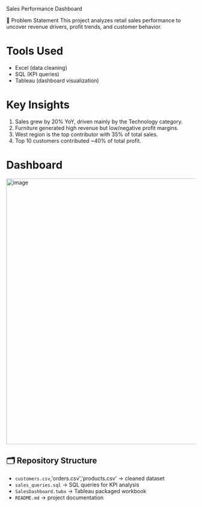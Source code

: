 Sales Performance Dashboard

📌 Problem Statement
This project analyzes retail sales performance to uncover revenue drivers, profit trends, and customer behavior.

# Tools Used
- Excel (data cleaning)
- SQL (KPI queries)
- Tableau (dashboard visualization)

# Key Insights
1. Sales grew by 20% YoY, driven mainly by the Technology category.
2. Furniture generated high revenue but low/negative profit margins.
3. West region is the top contributor with 35% of total sales.
4. Top 10 customers contributed ~40% of total profit.

# Dashboard
<img width="1225" height="706" alt="image" src="https://github.com/user-attachments/assets/d7f17b1f-182e-47e5-9bd3-97e8e861385f" />


## 🗂️ Repository Structure
- `customers.csv`,'orders.csv','products.csv' → cleaned dataset
- `sales_queries.sql` → SQL queries for KPI analysis
- `SalesDashboard.twbx` → Tableau packaged workbook
- `README.md` → project documentation
